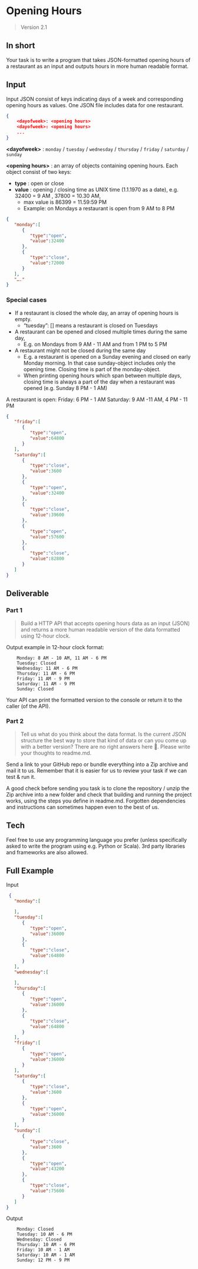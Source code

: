 # Opening Hours
> Version 2.1

## In short
Your task is to write a program that takes JSON-formatted opening hours of a restaurant
as an input and outputs hours in more human readable format.

## Input
Input JSON consist of keys indicating days of a week and corresponding opening hours as
values. One JSON file includes data for one restaurant.
```json
{
    <dayofweek>: <opening hours>
    <dayofweek>: <opening hours>
    ...
}
```

**\<dayofweek\>** : `monday` / `tuesday` / `wednesday` / `thursday` / `friday` / `saturday` / `sunday`

**\<opening hours\>** : an array of objects containing opening hours. Each object consist of
two keys:
* **type** : open or close
* **value** : opening / closing time as UNIX time (1.1.1970 as a date),
e.g. 32400 = 9 AM , 37800 = 10.30 AM,
  * max value is 86399 = 11.59:59 PM
  * Example: on Mondays a restaurant is open from 9 AM to 8 PM

```json
{
   "monday":[
      {
         "type":"open",
         "value":32400
      },
      {
         "type":"close",
         "value":72000
      }
   ],
   "…."
}
```

### Special cases
* If a restaurant is closed the whole day, an array of opening hours is empty.
  * “tuesday”: [] means a restaurant is closed on Tuesdays
* A restaurant can be opened and closed multiple times during the same day,
  * E.g. on Mondays from 9 AM - 11 AM and from 1 PM to 5 PM
* A restaurant might not be closed during the same day
  * E.g. a restaurant is opened on a Sunday evening and closed on early
Monday morning. In that case sunday-object includes only the opening time.
Closing time is part of the monday-object.
  * When printing opening hours which span between multiple days, closing time
is always a part of the day when a restaurant was opened (e.g. Sunday 8 PM - 1 AM)


A restaurant is open:
Friday: 6 PM - 1 AM
Saturday: 9 AM -11 AM, 4 PM - 11 PM
```json
{
   "friday":[
      {
         "type":"open",
         "value":64800
      }
   ],
   "saturday":[
      {
         "type":"close",
         "value":3600
      },
      {
         "type":"open",
         "value":32400
      },
      {
         "type":"close",
         "value":39600
      },
      {
         "type":"open",
         "value":57600
      },
      {
         "type":"close",
         "value":82800
      }
   ]
}
  ```

## Deliverable

### Part 1

> Build a HTTP API that accepts opening hours data as an input (JSON) and returns a more human readable version of the data formatted using 12-hour clock.

Output example in 12-hour clock format:
```
    Monday: 8 AM - 10 AM, 11 AM - 6 PM
    Tuesday: Closed
    Wednesday: 11 AM - 6 PM
    Thursday: 11 AM - 6 PM
    Friday: 11 AM - 9 PM
    Saturday: 11 AM - 9 PM
    Sunday: Closed
```
  Your API can print the formatted version to the console or return it to the caller (of the API).

### Part 2
> Tell us what do you think about the data format. Is the current JSON structure the
  best way to store that kind of data or can you come up with a better version?
> There are no right answers here 🙂.
> Please write your thoughts to readme.md.

  Send a link to your GitHub repo or bundle everything into a Zip archive and mail it to us.
  Remember that it is easier for us to review your task if we can test & run it.

A good check before sending you task is to clone the repository / unzip the Zip archive into
  a new folder and check that building and running the project works, using the steps you
  define in readme.md. Forgotten dependencies and instructions can sometimes happen
  even to the best of us.

## Tech
  Feel free to use any programming language you prefer (unless specifically asked to write
  the program using e.g. Python or Scala). 3rd party libraries and frameworks are also
  allowed.

## Full Example
  Input
```json
 {
   "monday":[

   ],
   "tuesday":[
      {
         "type":"open",
         "value":36000
      },
      {
         "type":"close",
         "value":64800
      }
   ],
   "wednesday":[

   ],
   "thursday":[
      {
         "type":"open",
         "value":36000
      },
      {
         "type":"close",
         "value":64800
      }
   ],
   "friday":[
      {
         "type":"open",
         "value":36000
      }
   ],
   "saturday":[
      {
         "type":"close",
         "value":3600
      },
      {
         "type":"open",
         "value":36000
      }
   ],
   "sunday":[
      {
         "type":"close",
         "value":3600
      },
      {
         "type":"open",
         "value":43200
      },
      {
         "type":"close",
         "value":75600
      }
   ]
}
```

Output
```
    Monday: Closed
    Tuesday: 10 AM - 6 PM
    Wednesday: Closed
    Thursday: 10 AM - 6 PM
    Friday: 10 AM - 1 AM
    Saturday: 10 AM - 1 AM
    Sunday: 12 PM - 9 PM
```
